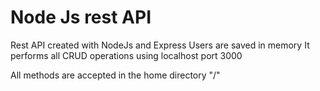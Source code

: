 # Node Js rest API

Rest API created with NodeJs and Express
Users are saved in memory
It performs all CRUD operations using localhost port 3000

All methods are accepted in the home directory "/"
